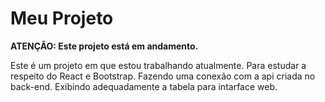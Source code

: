 # Meu Projeto

**ATENÇÃO: Este projeto está em andamento.**

Este é um projeto em que estou trabalhando atualmente. Para estudar a respeito do React e Bootstrap. Fazendo uma conexão com a api criada no back-end. Exibindo adequadamente a tabela para intarface web. 
